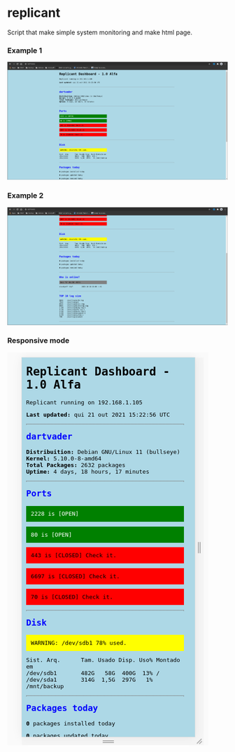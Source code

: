 # replicant
Script that make simple system monitoring and make html page.

### Example 1
![screen 1](screen/page1.png)

### Example 2
![screen 2](screen/page2.png)

### Responsive mode
![screen 3](screen/page3.png)
